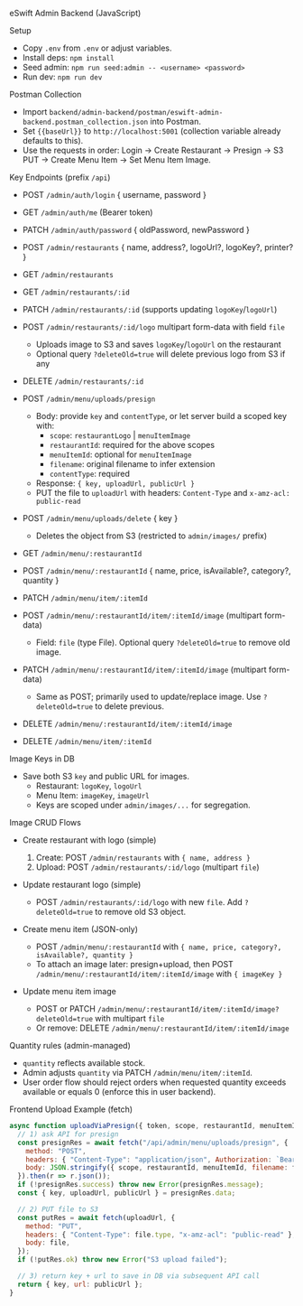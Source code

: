 eSwift Admin Backend (JavaScript)

Setup

- Copy `.env` from `.env` or adjust variables.
- Install deps: `npm install`
- Seed admin: `npm run seed:admin -- <username> <password>`
- Run dev: `npm run dev`

Postman Collection

- Import `backend/admin-backend/postman/eswift-admin-backend.postman_collection.json` into Postman.
- Set `{{baseUrl}}` to `http://localhost:5001` (collection variable already defaults to this).
- Use the requests in order: Login → Create Restaurant → Presign → S3 PUT → Create Menu Item → Set Menu Item Image.

Key Endpoints (prefix `/api`)

- POST `/admin/auth/login` { username, password }
- GET `/admin/auth/me` (Bearer token)
- PATCH `/admin/auth/password` { oldPassword, newPassword }

- POST `/admin/restaurants` { name, address?, logoUrl?, logoKey?, printer? }
- GET `/admin/restaurants`
- GET `/admin/restaurants/:id`
- PATCH `/admin/restaurants/:id` (supports updating `logoKey`/`logoUrl`)
- POST `/admin/restaurants/:id/logo` multipart form-data with field `file`
  - Uploads image to S3 and saves `logoKey`/`logoUrl` on the restaurant
  - Optional query `?deleteOld=true` will delete previous logo from S3 if any
- DELETE `/admin/restaurants/:id`

- POST `/admin/menu/uploads/presign`
  - Body: provide `key` and `contentType`, or let server build a scoped key with:
    - `scope`: `restaurantLogo` | `menuItemImage`
    - `restaurantId`: required for the above scopes
    - `menuItemId`: optional for `menuItemImage`
    - `filename`: original filename to infer extension
    - `contentType`: required
  - Response: `{ key, uploadUrl, publicUrl }`
  - PUT the file to `uploadUrl` with headers: `Content-Type` and `x-amz-acl: public-read`
  
- POST `/admin/menu/uploads/delete` { key }
  - Deletes the object from S3 (restricted to `admin/images/` prefix)
- GET `/admin/menu/:restaurantId`
- POST `/admin/menu/:restaurantId` { name, price, isAvailable?, category?, quantity }
- PATCH `/admin/menu/item/:itemId`
- POST `/admin/menu/:restaurantId/item/:itemId/image` (multipart form-data)
  - Field: `file` (type File). Optional query `?deleteOld=true` to remove old image.
- PATCH `/admin/menu/:restaurantId/item/:itemId/image` (multipart form-data)
  - Same as POST; primarily used to update/replace image. Use `?deleteOld=true` to delete previous.
- DELETE `/admin/menu/:restaurantId/item/:itemId/image`
- DELETE `/admin/menu/item/:itemId`

Image Keys in DB

- Save both S3 `key` and public URL for images.
  - Restaurant: `logoKey`, `logoUrl`
  - Menu Item: `imageKey`, `imageUrl`
  - Keys are scoped under `admin/images/...` for segregation.

Image CRUD Flows

- Create restaurant with logo (simple)
  1) Create: POST `/admin/restaurants` with `{ name, address }`
  2) Upload: POST `/admin/restaurants/:id/logo` (multipart `file`)

- Update restaurant logo (simple)
  - POST `/admin/restaurants/:id/logo` with new `file`. Add `?deleteOld=true` to remove old S3 object.

- Create menu item (JSON-only)
  - POST `/admin/menu/:restaurantId` with `{ name, price, category?, isAvailable?, quantity }`
  - To attach an image later: presign+upload, then POST `/admin/menu/:restaurantId/item/:itemId/image` with `{ imageKey }`

- Update menu item image
  - POST or PATCH `/admin/menu/:restaurantId/item/:itemId/image?deleteOld=true` with multipart `file`
  - Or remove: DELETE `/admin/menu/:restaurantId/item/:itemId/image`

Quantity rules (admin-managed)

- `quantity` reflects available stock.
- Admin adjusts `quantity` via PATCH `/admin/menu/item/:itemId`.
- User order flow should reject orders when requested quantity exceeds available or equals 0 (enforce this in user backend).

Frontend Upload Example (fetch)

```js
async function uploadViaPresign({ token, scope, restaurantId, menuItemId, file }) {
  // 1) ask API for presign
  const presignRes = await fetch("/api/admin/menu/uploads/presign", {
    method: "POST",
    headers: { "Content-Type": "application/json", Authorization: `Bearer ${token}` },
    body: JSON.stringify({ scope, restaurantId, menuItemId, filename: file.name, contentType: file.type })
  }).then(r => r.json());
  if (!presignRes.success) throw new Error(presignRes.message);
  const { key, uploadUrl, publicUrl } = presignRes.data;

  // 2) PUT file to S3
  const putRes = await fetch(uploadUrl, {
    method: "PUT",
    headers: { "Content-Type": file.type, "x-amz-acl": "public-read" },
    body: file,
  });
  if (!putRes.ok) throw new Error("S3 upload failed");

  // 3) return key + url to save in DB via subsequent API call
  return { key, url: publicUrl };
}
```
